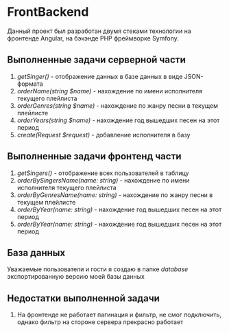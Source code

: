 # FrontBackend

Данный проект был разработан двумя стеками технологии на фронтенде Angular, на бэкэнде PHP фреймворке Symfony.

## Выполненные задачи серверной части

<ol>
	<li><i>getSinger()</i> - отображение данных в базе данных в виде JSON-формата</li>
	<li><i>orderName(string $name)</i> - нахождение по имени исполнителя текущего плейлиста</li>
	<li><i>orderGenres(string $name)</i> - нахождение по жанру песни в текущем плейлисте</li>
	<li><i>orderYears(string $name)</i> - нахождение год вышедших песен на этот период</li>
	<li><i>create(Request $request)</i> - добавление исполнителя в базу</li>
</ol>

## Выполненные задачи фронтенд части

<ol>
	<li><i>getSingers()</i> - отображение всех пользователей в таблицу</li>
	<li><i>orderBySingersName(name: string)</i> - нахождение по имени исполнителя текущего плейлиста </li>
	<li><i>orderByGenresName(name: string)</i> - нахождение по жанру песни в текущем плейлисте</li>
	<li><i>orderByYear(name: string)</i> - нахождение год вышедших песен на этот период</li>
	<li><i>orderByYear(name: string)</i> - нахождение год вышедших песен на этот период</li>
</ol>

## База данных

Уважаемые пользователи и гости я создаю в папке <i>database</i> экспортированную версию
моей базы данных

## Недостатки выполненной задачи
<ol>
    <li>На фронтенде не работает пагинация и фильтр, не смог подключить, однако фильтр на стороне сервера прекрасно работает</li>
</ol>
